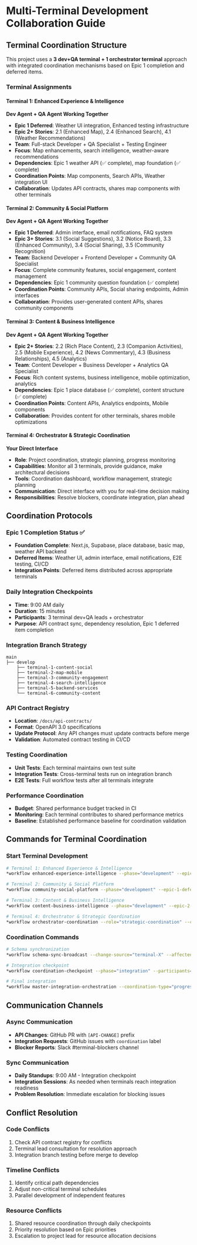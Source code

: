 # Multi-Terminal Development Collaboration Guide

## Terminal Coordination Structure

This project uses a **3 dev+QA terminal + 1 orchestrator terminal** approach with integrated coordination mechanisms based on Epic 1 completion and deferred items.

### Terminal Assignments

#### Terminal 1: Enhanced Experience & Intelligence 
**Dev Agent + QA Agent Working Together**
- **Epic 1 Deferred**: Weather UI integration, Enhanced testing infrastructure
- **Epic 2+ Stories**: 2.1 (Enhanced Map), 2.4 (Enhanced Search), 4.1 (Weather Recommendations)
- **Team**: Full-stack Developer + QA Specialist + Testing Engineer
- **Focus**: Map enhancements, search intelligence, weather-aware recommendations
- **Dependencies**: Epic 1 weather API (✅ complete), map foundation (✅ complete)
- **Coordination Points**: Map components, Search APIs, Weather integration UI
- **Collaboration**: Updates API contracts, shares map components with other terminals

#### Terminal 2: Community & Social Platform
**Dev Agent + QA Agent Working Together**  
- **Epic 1 Deferred**: Admin interface, email notifications, FAQ system
- **Epic 3+ Stories**: 3.1 (Social Suggestions), 3.2 (Notice Board), 3.3 (Enhanced Community), 3.4 (Social Sharing), 3.5 (Community Recognition)
- **Team**: Backend Developer + Frontend Developer + Community QA Specialist
- **Focus**: Complete community features, social engagement, content management
- **Dependencies**: Epic 1 community question foundation (✅ complete)
- **Coordination Points**: Community APIs, Social sharing endpoints, Admin interfaces
- **Collaboration**: Provides user-generated content APIs, shares community components

#### Terminal 3: Content & Business Intelligence
**Dev Agent + QA Agent Working Together**
- **Epic 2+ Stories**: 2.2 (Rich Place Content), 2.3 (Companion Activities), 2.5 (Mobile Experience), 4.2 (News Commentary), 4.3 (Business Relationships), 4.5 (Analytics)
- **Team**: Content Developer + Business Developer + Analytics QA Specialist  
- **Focus**: Rich content systems, business intelligence, mobile optimization, analytics
- **Dependencies**: Epic 1 place database (✅ complete), content structure (✅ complete)
- **Coordination Points**: Content APIs, Analytics endpoints, Mobile components
- **Collaboration**: Provides content for other terminals, shares mobile optimizations

#### Terminal 4: Orchestrator & Strategic Coordination
**Your Direct Interface**
- **Role**: Project coordination, strategic planning, progress monitoring
- **Capabilities**: Monitor all 3 terminals, provide guidance, make architectural decisions
- **Tools**: Coordination dashboard, workflow management, strategic planning
- **Communication**: Direct interface with you for real-time decision making
- **Responsibilities**: Resolve blockers, coordinate integration, plan ahead

## Coordination Protocols

### Epic 1 Completion Status ✅
- **Foundation Complete**: Next.js, Supabase, place database, basic map, weather API backend
- **Deferred Items**: Weather UI, admin interface, email notifications, E2E testing, CI/CD
- **Integration Points**: Deferred items distributed across appropriate terminals

### Daily Integration Checkpoints
- **Time**: 9:00 AM daily
- **Duration**: 15 minutes  
- **Participants**: 3 terminal dev+QA leads + orchestrator
- **Purpose**: API contract sync, dependency resolution, Epic 1 deferred item completion

### Integration Branch Strategy
```
main
├── develop
    ├── terminal-1-content-social
    ├── terminal-2-map-mobile
    ├── terminal-3-community-engagement
    ├── terminal-4-search-intelligence
    ├── terminal-5-backend-services
    └── terminal-6-community-content
```

### API Contract Registry
- **Location**: `/docs/api-contracts/`
- **Format**: OpenAPI 3.0 specifications
- **Update Protocol**: Any API changes must update contracts before merge
- **Validation**: Automated contract testing in CI/CD

### Testing Coordination
- **Unit Tests**: Each terminal maintains own test suite
- **Integration Tests**: Cross-terminal tests run on integration branch
- **E2E Tests**: Full workflow tests after all terminals integrate

### Performance Coordination
- **Budget**: Shared performance budget tracked in CI
- **Monitoring**: Each terminal contributes to shared performance metrics
- **Baseline**: Established performance baseline for coordination validation

## Commands for Terminal Coordination

### Start Terminal Development
```bash
# Terminal 1: Enhanced Experience & Intelligence
*workflow enhanced-experience-intelligence --phase="development" --epic-1-deferred="weather-ui,testing-infrastructure" --epic-2-plus="2.1,2.4,4.1" --team-composition="fullstack-dev,qa-specialist,testing-engineer" --collaboration-mode="integrated-dev-qa"

# Terminal 2: Community & Social Platform
*workflow community-social-platform --phase="development" --epic-1-deferred="admin-interface,email-notifications,faq-system" --epic-3-plus="3.1,3.2,3.3,3.4,3.5" --team-composition="backend-dev,frontend-dev,community-qa" --collaboration-mode="integrated-dev-qa"

# Terminal 3: Content & Business Intelligence  
*workflow content-business-intelligence --phase="development" --epic-2-plus="2.2,2.3,2.5,4.2,4.3,4.5" --team-composition="content-dev,business-dev,analytics-qa" --collaboration-mode="integrated-dev-qa"

# Terminal 4: Orchestrator & Strategic Coordination
*workflow orchestrator-coordination --role="strategic-coordination" --capabilities="terminal-monitoring,workflow-management,architectural-decisions" --tools="coordination-dashboard,progress-tracking,integration-management"
```

### Coordination Commands
```bash
# Schema synchronization
*workflow schema-sync-broadcast --change-source="terminal-X" --affected-terminals="terminal-Y,terminal-Z"

# Integration checkpoint
*workflow coordination-checkpoint --phase="integration" --participants="all-terminals"

# Final integration
*workflow master-integration-orchestration --coordination-type="progressive"
```

## Communication Channels

### Async Communication
- **API Changes**: GitHub PR with `[API-CHANGE]` prefix
- **Integration Requests**: GitHub issues with `coordination` label
- **Blocker Reports**: Slack #terminal-blockers channel

### Sync Communication  
- **Daily Standups**: 9:00 AM - Integration checkpoint
- **Integration Sessions**: As needed when terminals reach integration readiness
- **Problem Resolution**: Immediate escalation for blocking issues

## Conflict Resolution

### Code Conflicts
1. Check API contract registry for conflicts
2. Terminal lead consultation for resolution approach
3. Integration branch testing before merge to develop

### Timeline Conflicts
1. Identify critical path dependencies
2. Adjust non-critical terminal schedules
3. Parallel development of independent features

### Resource Conflicts
1. Shared resource coordination through daily checkpoints
2. Priority resolution based on Epic priorities
3. Escalation to project lead for resource allocation decisions